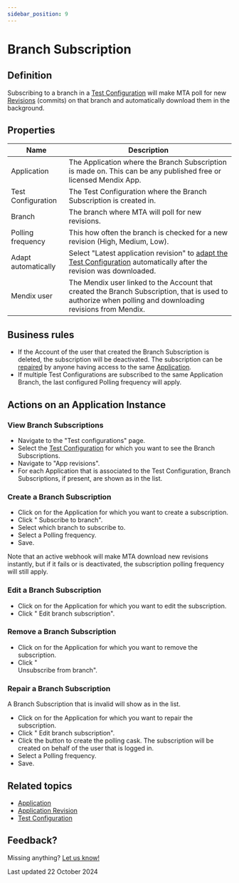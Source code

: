```yaml
---
sidebar_position: 9
---
```


# Branch Subscription

## Definition

Subscribing to a branch in a [Test Configuration](test-configuration) will make MTA poll for new [Revisions](application-revision) (commits) on that branch and automatically download them in the background. 

## Properties
| Name                | Description                                                                                                                                                                                                                  |
| ------------------- | ---------------------------------------------------------------------------------------------------------------------------------------------------------------------------------------------------------------------------- |
| Application         | The Application where the Branch Subscription is made on. This can be any published free or licensed Mendix App.                                                                                                             |
| Test Configuration  | The Test Configuration where the Branch Subscription is created in.                                                                                                                                                          |
| Branch              | The branch where MTA will poll for new revisions.                                                                                                                                                                            |
| Polling frequency   | This how often the branch is checked for a new revision (High, Medium, Low).                                                                                                                                                 |
| Adapt automatically | Select "Latest application revision" to [adapt the Test Configuration](application-revision#adapt-test-suites-in-a-test-configuration-to-a-downloaded-application-revision) automatically after the revision was downloaded. |
| Mendix user         | The Mendix user linked to the Account that created the Branch Subscription, that is used to authorize when polling and downloading revisions from Mendix.                                                                    |

## Business rules
- If the Account of the user that created the Branch Subscription is deleted, the subscription will be deactivated. The subscription can be [repaired](#repair-a-branch-subscription) by anyone having access to the same [Application](application).
- If multiple Test Configurations are subscribed to the same Application Branch, the last configured Polling frequency will apply.


## Actions on an Application Instance

### View Branch Subscriptions

- Navigate to the "Test configurations" page.
- Select the [Test Configuration](test-configuration) for which you want to see the Branch Subscriptions.
- Navigate to "App revisions".
- For each Application that is associated to the Test Configuration, Branch Subscriptions, if present, are shown as <font color="#21c359"> <i class="fal fa-code-branch"></i> </font> in the list. 

### Create a Branch Subscription

- Click on <i class="fas fa-ellipsis"></i> for the Application for which you want to create a subscription.
- Click "<i class="fal fa-code-branch"></i> Subscribe to branch".
- Select which branch to subscribe to.
- Select a Polling frequency.
- Save. 

Note that an active webhook will make MTA download new revisions instantly, but if it fails or is deactivated, the subscription polling frequency will still apply.

### Edit a Branch Subscription

- Click on <i class="fas fa-ellipsis"></i> for the Application for which you want to edit the subscription.
- Click "<i class="fal fa-code-branch"></i> Edit branch subscription".

### Remove a Branch Subscription

- Click on <i class="fas fa-ellipsis"></i> for the Application for which you want to remove the subscription.
- Click "<div class="fa-stack"><i class="fal fa-code-branch fa-stack-1x"></i><i class="fal fa-slash fa-stack-1x"></i></div>Unsubscribe from branch".

### Repair a Branch Subscription

A Branch Subscription that is invalid will show as <font color="#f99b1d"> <i class="fal fa-code-branch"></i> </font> in the list.

- Click on <i class="fas fa-ellipsis"></i> for the Application for which you want to repair the subscription.
- Click "<i class="fal fa-code-branch"></i> Edit branch subscription".
- Click the button to create the polling cask. The subscription will be created on behalf of the user that is logged in.
- Select a Polling frequency.
- Save.


## Related topics
- [Application](application)
- [Application Revision](application-revision)
- [Test Configuration](test-configuration)

## Feedback?
Missing anything? [Let us know!](mailto:support@menditect.com)

Last updated 22 October 2024